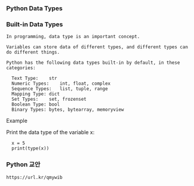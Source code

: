 ### Python Data Types

### Built-in Data Types


    In programming, data type is an important concept.

    Variables can store data of different types, and different types can do different things.

    Python has the following data types built-in by default, in these categories:

      Text Type:	str
      Numeric Types:	int, float, complex
      Sequence Types:	list, tuple, range
      Mapping Type:	dict
      Set Types:	set, frozenset
      Boolean Type:	bool
      Binary Types:	bytes, bytearray, memoryview
      
      
      
  Example

  Print the data type of the variable x:
  
  
      x = 5
      print(type(x))

### Python 교안

    https://url.kr/qmywib
